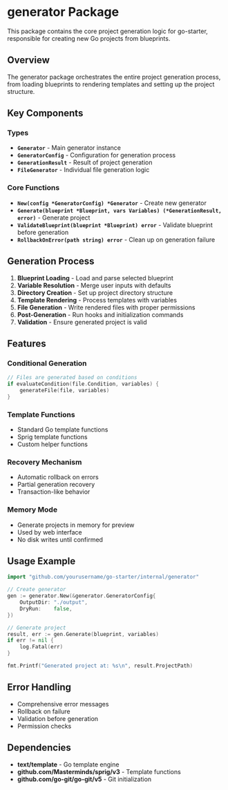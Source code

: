 # generator Package

This package contains the core project generation logic for go-starter, responsible for creating new Go projects from blueprints.

## Overview

The generator package orchestrates the entire project generation process, from loading blueprints to rendering templates and setting up the project structure.

## Key Components

### Types

- **`Generator`** - Main generator instance
- **`GeneratorConfig`** - Configuration for generation process
- **`GenerationResult`** - Result of project generation
- **`FileGenerator`** - Individual file generation logic

### Core Functions

- **`New(config *GeneratorConfig) *Generator`** - Create new generator
- **`Generate(blueprint *Blueprint, vars Variables) (*GenerationResult, error)`** - Generate project
- **`ValidateBlueprint(blueprint *Blueprint) error`** - Validate blueprint before generation
- **`RollbackOnError(path string) error`** - Clean up on generation failure

## Generation Process

1. **Blueprint Loading** - Load and parse selected blueprint
2. **Variable Resolution** - Merge user inputs with defaults
3. **Directory Creation** - Set up project directory structure
4. **Template Rendering** - Process templates with variables
5. **File Generation** - Write rendered files with proper permissions
6. **Post-Generation** - Run hooks and initialization commands
7. **Validation** - Ensure generated project is valid

## Features

### Conditional Generation
```go
// Files are generated based on conditions
if evaluateCondition(file.Condition, variables) {
    generateFile(file, variables)
}
```

### Template Functions
- Standard Go template functions
- Sprig template functions
- Custom helper functions

### Recovery Mechanism
- Automatic rollback on errors
- Partial generation recovery
- Transaction-like behavior

### Memory Mode
- Generate projects in memory for preview
- Used by web interface
- No disk writes until confirmed

## Usage Example

```go
import "github.com/yourusername/go-starter/internal/generator"

// Create generator
gen := generator.New(&generator.GeneratorConfig{
    OutputDir: "./output",
    DryRun:    false,
})

// Generate project
result, err := gen.Generate(blueprint, variables)
if err != nil {
    log.Fatal(err)
}

fmt.Printf("Generated project at: %s\n", result.ProjectPath)
```

## Error Handling

- Comprehensive error messages
- Rollback on failure
- Validation before generation
- Permission checks

## Dependencies

- **text/template** - Go template engine
- **github.com/Masterminds/sprig/v3** - Template functions
- **github.com/go-git/go-git/v5** - Git initialization